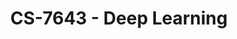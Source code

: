 ---
layout: course
title: CS-7643 - Deep Learning
aliases: DL
course_id: CS-7643
permalink: /CS-7643/
avg_difficulty: 3.87
avg_rating: 4.01
avg_workload: 19.03
---